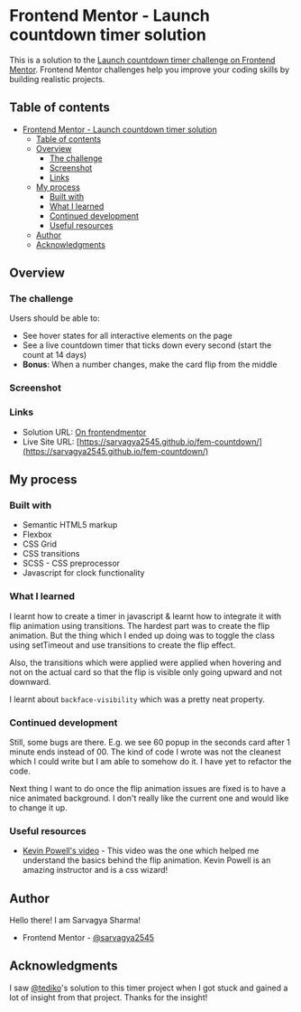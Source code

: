 # Frontend Mentor - Launch countdown timer solution

This is a solution to the [Launch countdown timer challenge on Frontend Mentor](https://www.frontendmentor.io/challenges/launch-countdown-timer-N0XkGfyz-). Frontend Mentor challenges help you improve your coding skills by building realistic projects. 

## Table of contents

- [Frontend Mentor - Launch countdown timer solution](#frontend-mentor---launch-countdown-timer-solution)
  - [Table of contents](#table-of-contents)
  - [Overview](#overview)
    - [The challenge](#the-challenge)
    - [Screenshot](#screenshot)
    - [Links](#links)
  - [My process](#my-process)
    - [Built with](#built-with)
    - [What I learned](#what-i-learned)
    - [Continued development](#continued-development)
    - [Useful resources](#useful-resources)
  - [Author](#author)
  - [Acknowledgments](#acknowledgments)

## Overview

### The challenge

Users should be able to:

- See hover states for all interactive elements on the page
- See a live countdown timer that ticks down every second (start the count at 14 days)
- **Bonus**: When a number changes, make the card flip from the middle

### Screenshot



### Links

- Solution URL: [On frontendmentor](https://www.frontendmentor.io/solutions/flip-animation-implemented-d-Mn0XhC9mq)
- Live Site URL: [https://sarvagya2545.github.io/fem-countdown/](https://sarvagya2545.github.io/fem-countdown/)

## My process

### Built with

- Semantic HTML5 markup
- Flexbox
- CSS Grid
- CSS transitions
- SCSS - CSS preprocessor
- Javascript for clock functionality

### What I learned

I learnt how to create a timer in javascript & learnt how to integrate it with flip animation using transitions.
The hardest part was to create the flip animation. But the thing which I ended up doing was to toggle the class using setTimeout and use transitions to create the flip effect.

Also, the transitions which were applied were applied when hovering and not on the actual card so that the flip is visible only going upward and not downward.

I learnt about `backface-visibility` which was a pretty neat property.

### Continued development

Still, some bugs are there. E.g. we see 60 popup in the seconds card after 1 minute ends instead of 00. 
The kind of code I wrote was not the cleanest which I could write but I am able to somehow do it. I have yet to refactor the code.

Next thing I want to do once the flip animation issues are fixed is to have a nice animated background. I don't really like the current one and would like to change it up.

### Useful resources

- [Kevin Powell's video](https://www.youtube.com/watch?v=FeJEEE3zc4U) - This video was the one which helped me understand the basics behind the flip animation. Kevin Powell is an amazing instructor and is a css wizard!

## Author

Hello there! I am Sarvagya Sharma!

- Frontend Mentor - [@sarvagya2545](https://www.frontendmentor.io/profile/sarvagya2545)

## Acknowledgments

I saw [@tediko](https://www.frontendmentor.io/profile/tediko)'s solution to this timer project when I got stuck and gained a lot of insight from that project. Thanks for the insight!
